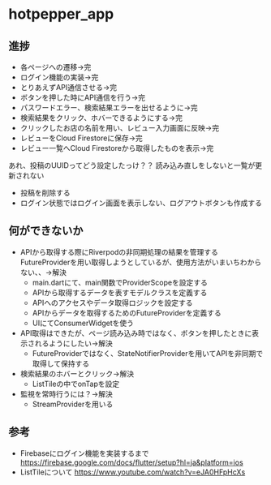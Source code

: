 # hotpepper_app

## 進捗
- 各ページへの遷移->完
- ログイン機能の実装->完
- とりあえずAPI通信させる→完
- ボタンを押した時にAPI通信を行う→完
- パスワードエラー、検索結果エラーを出せるように→完
- 検索結果をクリック、ホバーできるようにする→完
- クリックしたお店の名前を用い、レビュー入力画面に反映→完
- レビューをCloud Firestoreに保存→完
- レビュー一覧へCloud Firestoreから取得したものを表示→完


あれ、投稿のUUIDってどう設定したっけ？？
読み込み直しをしないと一覧が更新されない

- 投稿を削除する
- ログイン状態ではログイン画面を表示しない、ログアウトボタンも作成する


## 何ができないか
- APIから取得する際にRiverpodの非同期処理の結果を管理するFutureProviderを用い取得しようとしているが、使用方法がいまいちわからない、、→解決
  - main.dartにて、main関数でProviderScopeを設定する
  - APIから取得するデータを表すモデルクラスを定義する
  - APIへのアクセスやデータ取得ロジックを設定する
  - APIからデータを取得するためのFutureProviderを定義する
  - UIにてConsumerWidgetを使う
- API取得はできたが、ページ読み込み時ではなく、ボタンを押したときに表示されるようにしたい→解決
  - FutureProviderではなく、StateNotifierProviderを用いてAPIを非同期で取得して保持する
- 検索結果のホバーとクリック→解決
  - ListTileの中でonTapを設定
- 監視を常時行うには？→解決
  - StreamProviderを用いる

## 参考
- Firebaseにログイン機能を実装するまで
https://firebase.google.com/docs/flutter/setup?hl=ja&platform=ios
- ListTileについて
https://www.youtube.com/watch?v=eJA0HFpHcXs
